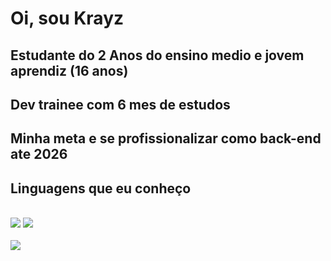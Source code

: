 # Oi, sou Krayz
## Estudante do 2 Anos do ensino medio e jovem aprendiz (16 anos)
## Dev trainee com 6 mes de estudos
## Minha meta e se profissionalizar como back-end ate 2026


## Linguagens que eu conheço
<br>
<div aling="center">
<img src="https://raw.githubusercontent.com/marwin1991/profile-technology-icons/refs/heads/main/icons/python.png"/>
<img src="https://raw.githubusercontent.com/marwin1991/profile-technology-icons/refs/heads/main/icons/java.png"/>
</div>
<br>
<img src="https://github-readme-stats.vercel.app/api/top-langs/?username=HeyKrayz&layout=compact&theme=gruvbox&langs_count=5">
